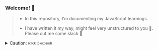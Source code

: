 ### Welcome! 🚀

> - In this repository, I'm documenting my JavaScript learnings.   
>
> - I have written it my way, might feel very unstructured to you 🥺. Please cut me some slack 🫠  



<details>
  
<summary>Caution: <sub><sup>(click to expand)</sup></sub></summary>

Comments inside have some typos, will fix them going forward :p

</details>
